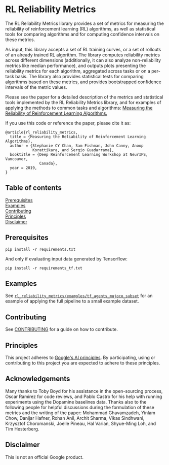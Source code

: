 # RL Reliability Metrics

The RL Reliability Metrics library provides a set of metrics for measuring the
reliability of reinforcement learning (RL) algorithms, as well as statistical
tools for comparing algorithms and for computing confidence intervals on these
metrics.

As input, this library accepts a set of RL training curves, or a set of rollouts
of an already trained RL algorithm. The library computes reliability metrics
across different dimensions (additionally, it can also analyze non-reliability
metrics like median performance), and outputs plots presenting the reliability
metrics for each algorithm, aggregated across tasks or on a per-task basis. The
library also provides statistical tests for comparing algorithms based on these
metrics, and provides bootstrapped confidence intervals of the metric values.

Please see the paper for a detailed description of the metrics and statistical
tools implemented by the RL Reliability Metrics library, and for examples of
applying the methods to common tasks and algorithms:
[Measuring the Reliability of Reinforcement Learning Algorithms.](https://drive.google.com/file/d/1a4CQI-x3MxpsouUWFFdVGplacrjqykTM/view)

If you use this code or reference the paper, please cite it as:

```
@article{rl_reliability_metrics,
  title = {Measuring the Reliability of Reinforcement Learning Algorithms},
  author = {Stephanie CY Chan, Sam Fishman, John Canny, Anoop
            Korattikara, and Sergio Guadarrama},
  booktitle = {Deep Reinforcement Learning Workshop at NeurIPS, Vancouver,
               Canada},
  year = 2019,
}
```

## Table of contents

<a href='#Prerequisites'>Prerequisites</a><br>
<a href='#Examples'>Examples</a><br>
<a href='#Contributing'>Contributing</a><br>
<a href='#Principles'>Principles</a><br>
<a href='#Disclaimer'>Disclaimer</a><br>

## Prerequisites

`pip install -r requirements.txt`

And only if evaluating input data generated by Tensorflow:

`pip install -r requirements_tf.txt`


## Examples

See [`rl_reliability_metrics/examples/tf_agents_mujoco_subset`](tree/master/rl_reliability_metrics/examples/tf_agents_mujoco_subset)
for an example of applying the full pipeline to a small example dataset.

## Contributing

See [CONTRIBUTING](CONTRIBUTING.MD) for a guide on how to contribute.

## Principles

This project adheres to [Google's AI principles](PRINCIPLES.md). By
participating, using or contributing to this project you are expected to adhere
to these principles.

## Acknowledgements

Many thanks to Toby Boyd for his assistance in the open-sourcing process, Oscar
Ramirez for code reviews, and Pablo Castro for his help with running experiments
using the Dopamine baselines data. Thanks also to the following people for
helpful discussions during the formulation of these metrics and the writing of
the paper: Mohammad Ghavamzadeh, Yinlam Chow, Danijar Hafner, Rohan Anil, Archit
Sharma, Vikas Sindhwani, Krzysztof Choromanski, Joelle Pineau, Hal Varian,
Shyue-Ming Loh, and Tim Hesterberg.

## Disclaimer

This is not an official Google product.

